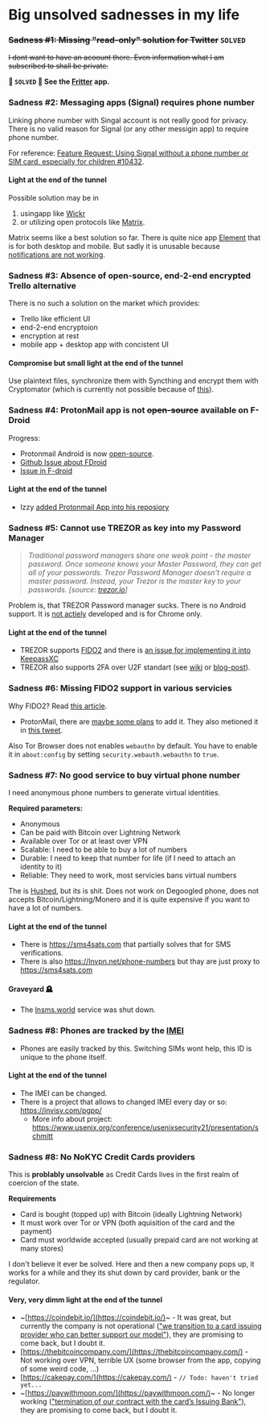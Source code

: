 # Big unsolved sadnesses in my life

### ~~Sadness #1: Missing "read-only" solution for Twitter~~ `SOLVED`
~~I dont want to have an acoount there. Even information what I am subscribed to shall be private.~~

**🎉 `SOLVED` 🎉 See the [Fritter](https://github.com/jonjomckay/fritter) app.**

### Sadness #2: Messaging apps (Signal) requires phone number
Linking phone number with Singal account is not really good for privacy. There is no valid reason for Signal (or any other messigin app) to require phone number.

For reference: [Feature Request: Using Signal without a phone number or SIM card, especially for children #10432](https://github.com/signalapp/Signal-Android/issues/10432).

#### Light at the end of the tunnel
Possible solution may be in 
1. usingapp like [Wickr](https://wickr.com) 
2. or utilizing open protocols like [Matrix](https://matrix.org/).

Matrix seems like a best solution so far. There is quite nice app [Element](https://element.io/) that is for both desktop and mobile. But sadly it is unusable because [notifications are not working](https://github.com/vector-im/element-android/issues/3263).

### Sadness #3: Absence of open-source, end-2-end encrypted Trello alternative
There is no such a solution on the market which provides:

- Trello like efficient UI
- end-2-end encryptoion
- encryption at rest
- mobile app + desktop app with concistent UI

#### Compromise but small light at the end of the tunnel
Use plaintext files, synchronize them with Syncthing and encrypt them with Cryptomator (which is currently not possible because of [this](https://github.com/cryptomator/android/issues/35)).

### Sadness #4: ProtonMail app is not ~~open-source~~ available on F-Droid

Progress:
- Protonmail Android is now [open-source](https://github.com/ProtonMail/proton-mail-android).
- [Github Issue about FDroid](https://github.com/ProtonMail/proton-mail-android/issues/1)
- [Issue in F-droid](https://gitlab.com/fdroid/rfp/-/issues/1323)

#### Light at the end of the tunnel
- Izzy [added Protonmail App into his reposiory](https://github.com/ProtonMail/proton-mail-android/issues/1#issuecomment-677775345)

### Sadness #5: Cannot use TREZOR as key into my Password Manager
> *Traditional password managers share one weak point - the master password. Once someone knows your Master Password, they can get all of your passwords. Trezor Password Manager doesn't require a master password. Instead, your Trezor is the master key to your passwords. [source: [trezor.io](https://trezor.io/passwords/)]* 

Problem is, that TREZOR Password manager sucks. There is no Android support. It is [not actiely](https://github.com/trezor/trezor-password-manager) developed and is for Chrome only.

#### Light at the end of the tunnel
- TREZOR supports [FIDO2](https://fidoalliance.org/specs/fido-v2.0-rd-20180702/fido-client-to-authenticator-protocol-v2.0-rd-20180702.html#sctn-hmac-secret-extension) and there is [an issue for implementing it into KeepassXC](https://github.com/keepassxreboot/keepassxc/issues/3560)
- TREZOR also supports 2FA over U2F standart (see [wiki](https://wiki.trezor.io/User_manual:Two-factor_Authentication_with_U2F) or [blog-post](https://blog.trezor.io/secure-two-factor-authentication-with-trezor-u2f-e940fd5a60af)).

### Sadness #6: Missing FIDO2 support in various servicies
Why FIDO2? Read [this article](https://blog.trezor.io/make-passwords-a-thing-of-the-past-a402745750dc).

- ProtonMail, there are [maybe some plans](https://www.reddit.com/r/ProtonMail/comments/g2iovq/when_is_u2f_in_protonmail/fnn36xe/) to add it. They also metioned it in [this tweet](https://twitter.com/protonmail/status/979100397087444992).

Also Tor Browser does not enables `webauthn` by default. You have to enable it in `about:config` by setting `security.webauth.webauthn` to `true`.


### Sadness #7: No good service to buy virtual phone number
I need anonymous phone numbers to generate virtual identities. 

**Required parameters:**
- Anonymous
- Can be paid with Bitcoin over Lightning Network
- Available over Tor or at least over VPN
- Scalable: I need to be able to buy a lot of numbers
- Durable: I need to keep that number for life (if I need to attach an identity to it)
- Reliable: They need to work, most servicies bans virtual numbers

The is [Hushed](https://hushed.com/), but its is shit. Does not work on Degoogled phone, does not accepts Bitcoin/Lightning/Monero and it is quite expensive if you want to have a lot of numbers.

#### Light at the end of the tunnel
- There is https://sms4sats.com that partially solves that for SMS verifications.
- There is also https://lnvpn.net/phone-numbers but thay are just proxy to https://sms4sats.com 

#### Graveyard 🪦
- The [lnsms.world](https://lnsms.world/) service was shut down.

### Sadness #8: Phones are tracked by the [IMEI](https://en.wikipedia.org/wiki/International_Mobile_Equipment_Identity)
- Phones are easily tracked by this. Switching SIMs wont help, this ID is unique to the phone itself.

#### Light at the end of the tunnel
- The IMEI can be changed.
- There is a project that allows to changed IMEI every day or so: https://invisv.com/pgpp/
   - More info about project: https://www.usenix.org/conference/usenixsecurity21/presentation/schmitt

### Sadness #8: No NoKYC Credit Cards providers

This is **problably unsolvable** as Credit Cards lives in the first realm of coercion of the state.

**Requirements**
- Card is bought (topped up) with Bitcoin (ideally Lightning Network)
- It must work over Tor or VPN (both aquisition of the card and the payment)
- Card must worldwide accepted (usually prepaid card are not working at many stores)

I don't believe it ever be solved. Here and then a new company pops up, it works for a while and they its shut down by card provider, bank or the regulator.

#### Very, very dimm light at the end of the tunnel

- ~[https://coindebit.io/](https://coindebit.io/)~ - It was great, but currently the company is not operational (["we transition to a card issuing provider who can better support our model"](https://www.coindebit.io/announcement)), they are promising to come back, but I doubt it.
- [https://thebitcoincompany.com/](https://thebitcoincompany.com/) - Not working over VPN, terrible UX (some browser from the app, copying of some weird code, ...)
- [https://cakepay.com/](https://cakepay.com/) - `// Todo: haven't tried yet...`
- ~[https://paywithmoon.com/](https://paywithmoon.com/)~ - No longer working (["termination of our contract with the card’s Issuing Bank"](https://twitter.com/paywithmoon/status/1624548553598111746?cxt=HHwWhMC4mayTx4stAAAA)), they are promising to come back, but I doubt it.
